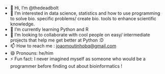 - 👋 Hi, I’m @thedeadbolt
- 👀 I’m interested in data science, statistics and how to use programming to solve bio. specific problems/ create bio. tools to enhance scientific knowledge.
- 🌱 I’m currently learning Python and R
- 💞️ I’m looking to collaborate with cool people on easy/ intermediate projects that help me get better at Python :D
- 📫 How to reach me : joaomoutinhobq@gmail.com
- 😄 Pronouns: he/him
- ⚡ Fun fact: I never imagined myself as someone who would be a programmer before finding out about bioinformatics !
<!---
thedeadbolt/thedeadbolt is a ✨ special ✨ repository because its `README.md` (this file) appears on your GitHub profile.
You can click the Preview link to take a look at your changes.
--->
